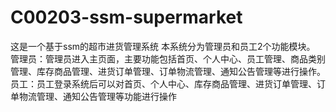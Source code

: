 # C00203-ssm-supermarket
这是一个基于ssm的超市进货管理系统 本系统分为管理员和员工2个功能模块。 管理员：管理员进入主页面，主要功能包括首页、个人中心、员工管理、商品类别管理、库存商品管理、进货订单管理、订单物流管理、通知公告管理等进行操作。 员工：员工登录系统后可以对首页、个人中心、库存商品管理、进货订单管理、订单物流管理、通知公告管理等功能进行操作
